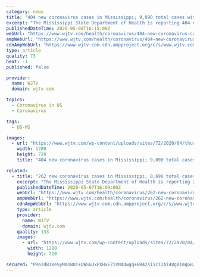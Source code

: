 ```yaml
---
category: news
title: "404 new coronavirus cases in Mississippi; 9,090 total cases with 409 deaths"
excerpt: "The Mississippi State Department of Health is reporting 404 new cases of the coronavirus (COVID-19) in Mississippi. That brings the state’s total number of"
publishedDateTime: 2020-05-08T16:15:00Z
webUrl: "https://www.wjtv.com/health/coronavirus/404-new-coronavirus-cases-in-mississippi-9090-total-cases-with-409-deaths/"
ampWebUrl: "https://www.wjtv.com/health/coronavirus/404-new-coronavirus-cases-in-mississippi-9090-total-cases-with-409-deaths/amp/"
cdnAmpWebUrl: "https://www-wjtv-com.cdn.ampproject.org/c/s/www.wjtv.com/health/coronavirus/404-new-coronavirus-cases-in-mississippi-9090-total-cases-with-409-deaths/amp/"
type: article
quality: 73
heat: -1
published: false

provider:
  name: WJTV
  domain: wjtv.com

topics:
  - Coronavirus in US
  - Coronavirus

tags:
  - US-MS

images:
  - url: "https://www.wjtv.com/wp-content/uploads/sites/72/2020/04/thumbnail_Coronavirus-Update-1-2-2-2-3-2-1-5-1.jpg?w=1280&h=720&crop=1"
    width: 1280
    height: 720
    title: "404 new coronavirus cases in Mississippi; 9,090 total cases with 409 deaths"

related:
  - title: "262 new coronavirus cases in Mississippi; 8,696 total cases with 396 deaths"
    excerpt: "The Mississippi State Department of Health is reporting 262 new cases of the coronavirus (COVID-19) in Mississippi. That brings the state’s total number of"
    publishedDateTime: 2020-05-07T16:09:00Z
    webUrl: "https://www.wjtv.com/health/coronavirus/262-new-coronavirus-cases-in-mississippi-8696-total-cases-with-396-deaths/"
    ampWebUrl: "https://www.wjtv.com/health/coronavirus/262-new-coronavirus-cases-in-mississippi-8696-total-cases-with-396-deaths/amp/"
    cdnAmpWebUrl: "https://www-wjtv-com.cdn.ampproject.org/c/s/www.wjtv.com/health/coronavirus/262-new-coronavirus-cases-in-mississippi-8696-total-cases-with-396-deaths/amp/"
    type: article
    provider:
      name: WJTV
      domain: wjtv.com
    quality: 133
    images:
      - url: "https://www.wjtv.com/wp-content/uploads/sites/72/2020/04/thumbnail_Coronavirus-Update-1-2-2-2-3-2-1-5-1.jpg?w=1280&h=720&crop=1"
        width: 1280
        height: 720

secured: "PRe2dB1KeSyNmsBOi+UWSGUxPXHxEZiVN4Dwgq+6R42si1cT2AT48g01mqGH/O1eW1XmHD0vNQ5+RIvOGi6fmVwCUmRkICRHie5nR5iXkQ1NrlL1vt7rFDexDHyKpP7J8k+ALofvo1xWyN/ucydqhdjQf9P5pX7ApZTFGfWikyTnF8yLnGq0Ic6JCdLPfjx6gdYJ9meQgyQjwGv/BBCVPqn3CG2i/8xEkrXESS2stspEyE1idGSwFAxDAzQsPmGawkR+DXVZ4Kl0xWPGX5nFwTCz8oRloQAWXk3lfjLUsiKfqi+Nj4XFXx1A9v2J9FMzLS1vUJgZi9u4MP9a3ZsdjQNMlz9qo8JxC5ufUVysR6fwVDpHNJtdqa0dtuccYhkAxWLJs3szp7Ldx6NJ2Frurx8tCOvko6U/4t9L0lNOZGbdjYp5zsRu0rVbxhp/mX20ksMYhf731VFwuN+/3n2jizdI+/lID0vNZA/K8Z1ni+s=;h8u5Yc3K2CNj2yKC1s0vQg=="
---
```


